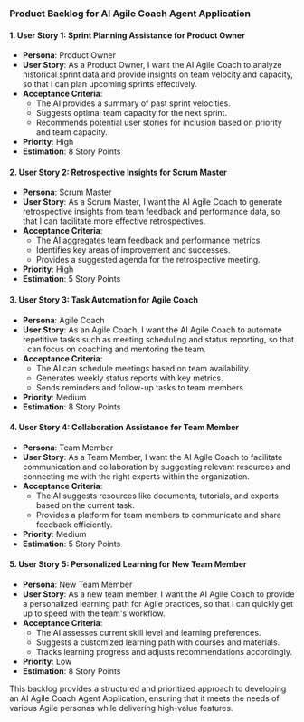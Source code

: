 ### Product Backlog for AI Agile Coach Agent Application

#### 1. User Story 1: Sprint Planning Assistance for Product Owner
- **Persona**: Product Owner
- **User Story**: As a Product Owner, I want the AI Agile Coach to analyze historical sprint data and provide insights on team velocity and capacity, so that I can plan upcoming sprints effectively.
- **Acceptance Criteria**:
  - The AI provides a summary of past sprint velocities.
  - Suggests optimal team capacity for the next sprint.
  - Recommends potential user stories for inclusion based on priority and team capacity.
- **Priority**: High
- **Estimation**: 8 Story Points

#### 2. User Story 2: Retrospective Insights for Scrum Master
- **Persona**: Scrum Master
- **User Story**: As a Scrum Master, I want the AI Agile Coach to generate retrospective insights from team feedback and performance data, so that I can facilitate more effective retrospectives.
- **Acceptance Criteria**:
  - The AI aggregates team feedback and performance metrics.
  - Identifies key areas of improvement and successes.
  - Provides a suggested agenda for the retrospective meeting.
- **Priority**: High
- **Estimation**: 5 Story Points

#### 3. User Story 3: Task Automation for Agile Coach
- **Persona**: Agile Coach
- **User Story**: As an Agile Coach, I want the AI Agile Coach to automate repetitive tasks such as meeting scheduling and status reporting, so that I can focus on coaching and mentoring the team.
- **Acceptance Criteria**:
  - The AI can schedule meetings based on team availability.
  - Generates weekly status reports with key metrics.
  - Sends reminders and follow-up tasks to team members.
- **Priority**: Medium
- **Estimation**: 8 Story Points

#### 4. User Story 4: Collaboration Assistance for Team Member
- **Persona**: Team Member
- **User Story**: As a Team Member, I want the AI Agile Coach to facilitate communication and collaboration by suggesting relevant resources and connecting me with the right experts within the organization.
- **Acceptance Criteria**:
  - The AI suggests resources like documents, tutorials, and experts based on the current task.
  - Provides a platform for team members to communicate and share feedback efficiently.
- **Priority**: Medium
- **Estimation**: 5 Story Points

#### 5. User Story 5: Personalized Learning for New Team Member
- **Persona**: New Team Member
- **User Story**: As a new team member, I want the AI Agile Coach to provide a personalized learning path for Agile practices, so that I can quickly get up to speed with the team's workflow.
- **Acceptance Criteria**:
  - The AI assesses current skill level and learning preferences.
  - Suggests a customized learning path with courses and materials.
  - Tracks learning progress and adjusts recommendations accordingly.
- **Priority**: Low
- **Estimation**: 8 Story Points

This backlog provides a structured and prioritized approach to developing an AI Agile Coach Agent Application, ensuring that it meets the needs of various Agile personas while delivering high-value features.